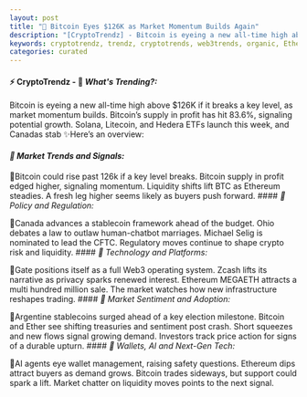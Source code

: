 ```yaml
---
layout: post
title: "🌅 Bitcoin Eyes $126K as Market Momentum Builds Again"
description: "[CryptoTrendz] - Bitcoin is eyeing a new all-time high above $126K if it breaks a key level, as market momentum builds. Bitcoin’s supply in profit has hit 83.6%, signaling potential growth. Solana, Litecoin, and Hedera ETFs launch this week, and Canadas stab"
keywords: cryptotrendz, trendz, cryptotrends, web3trends, organic, Ethereum, Network, crypto, Bitcoin, Trump, Web3, Binance, Token, Stablecoin, Market, Trading
categories: curated
---
```


#### ⚡ CryptoTrendz - 📌 *What's Trending?:*

Bitcoin is eyeing a new all-time high above $126K if it breaks a key level, as market momentum builds. Bitcoin’s supply in profit has hit 83.6%, signaling potential growth. Solana, Litecoin, and Hedera ETFs launch this week, and Canadas stab ✨Here’s an overview:


#### *🔖 Market Trends and Signals:*  

🔹Bitcoin could rise past 126k if a key level breaks. Bitcoin supply in profit edged higher, signaling momentum. Liquidity shifts lift BTC as Ethereum steadies. A fresh leg higher seems likely as buyers push forward. #### *🔖 Policy and Regulation:*  

🔹Canada advances a stablecoin framework ahead of the budget. Ohio debates a law to outlaw human-chatbot marriages. Michael Selig is nominated to lead the CFTC. Regulatory moves continue to shape crypto risk and liquidity. #### *🔖 Technology and Platforms:*  

🔹Gate positions itself as a full Web3 operating system. Zcash lifts its narrative as privacy sparks renewed interest. Ethereum MEGAETH attracts a multi hundred million sale. The market watches how new infrastructure reshapes trading. #### *🔖 Market Sentiment and Adoption:*  

🔹Argentine stablecoins surged ahead of a key election milestone. Bitcoin and Ether see shifting treasuries and sentiment post crash. Short squeezes and new flows signal growing demand. Investors track price action for signs of a durable upturn. #### *🔖 Wallets, AI and Next-Gen Tech:*  

🔹AI agents eye wallet management, raising safety questions. Ethereum dips attract buyers as demand grows. Bitcoin trades sideways, but support could spark a lift. Market chatter on liquidity moves points to the next signal.